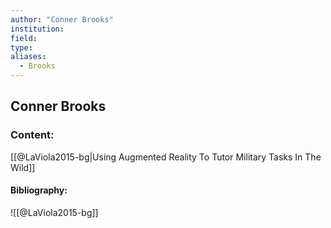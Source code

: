 ```yaml
---
author: "Conner Brooks"
institution:
field:
type:
aliases:
  - Brooks
---
```


## Conner Brooks

### Content:
[[@LaViola2015-bg|Using Augmented Reality To Tutor Military Tasks In The Wild]]

#### Bibliography:

![[@LaViola2015-bg]]